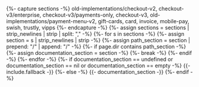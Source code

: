 {%- capture sections -%}
    old-implementations/checkout-v2,
    checkout-v3/enterprise,
    checkout-v3/payments-only,
    checkout-v3,
    old-implementations/payment-menu-v2,
    gift-cards,
    card,
    invoice,
    mobile-pay,
    swish,
    trustly,
    vipps
{%- endcapture -%}
{%- assign sections = sections | strip_newlines | strip | split: "," -%}
{%- for s in sections -%}
    {%- assign section = s | strip_newlines | strip -%}
    {%- assign path_section = section | prepend: "/" | append: "/" -%}
    {%- if page.dir contains path_section -%}
        {%- assign documentation_section = section -%}
        {%- break -%}
    {%- endif -%}
{%- endfor -%}
{%- if documentation_section == undefined or documentation_section == nil or documentation_section == empty -%}
    {{- include.fallback -}}
{%- else -%}
    {{- documentation_section -}}
{%- endif -%}
